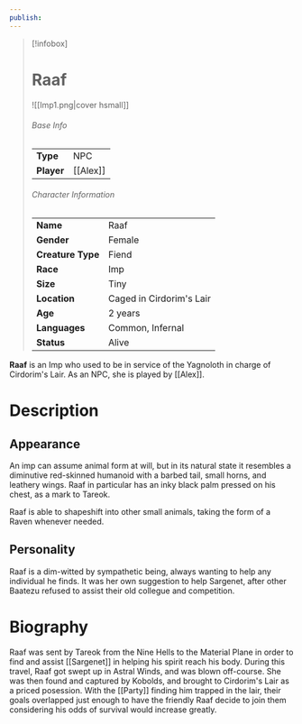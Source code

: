 ```yaml
---
publish:
---
```

> [!infobox]  
> # Raaf 
> ![[Imp1.png|cover hsmall]]  
> ###### Base Info
> | | |  
> |---|---|  
> | **Type** | NPC |
> | **Player** | [[Alex]] |
> ###### Character Information  
> | | |  
> |---|---|  
> | **Name** | Raaf |
> | **Gender** | Female | 
> | **Creature Type** | Fiend |
> | **Race** | Imp |  
> | **Size** | Tiny |
> | **Location** | Caged in Cirdorim's Lair |
> | **Age** | 2 years |
> | **Languages** | Common, Infernal |  
> | **Status** | Alive |

**Raaf** is an Imp who used to be in service of the Yagnoloth in charge of Cirdorim's Lair. As an NPC, she is played by [[Alex]].
# Description
## Appearance
An imp can assume animal form at will, but in its natural state it resembles a diminutive red-skinned humanoid with a barbed tail, small horns, and leathery wings. Raaf in particular has an inky black palm pressed on his chest, as a mark to Tareok.

Raaf is able to shapeshift into other small animals, taking the form of a Raven whenever needed.
## Personality
Raaf is a dim-witted by sympathetic being, always wanting to help any individual he finds. It was her own suggestion to help Sargenet, after other Baatezu refused to assist their old collegue and competition. 
# Biography
Raaf was sent by Tareok from the Nine Hells to the Material Plane in order to find and assist [[Sargenet]] in helping his spirit reach his body. During this travel, Raaf got swept up in Astral Winds, and was blown off-course. She was then found and captured by Kobolds, and brought to Cirdorim's Lair as a priced posession. With the [[Party]] finding him trapped in the lair, their goals overlapped just enough to have the friendly Raaf decide to join them considering his odds of survival would increase greatly. 